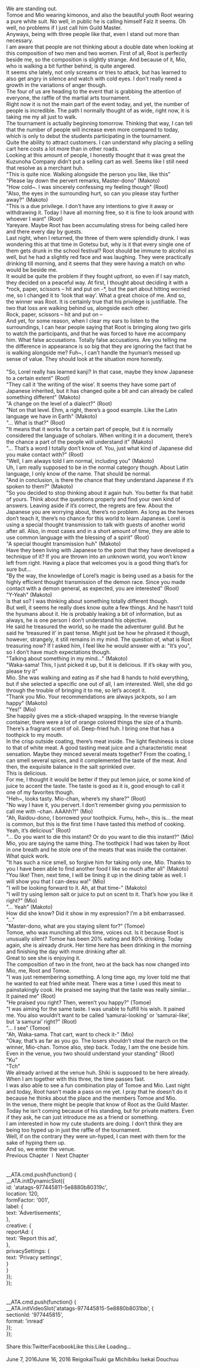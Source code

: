 <br/>
We are standing out.<br/>
Tomoe and Mio wearing kimonos, and also the beautiful youth Root wearing a pure white suit. No well, in public he is calling himself Falz it seems. Oh well, no problems if I just call him Guild Master.<br/>
Anyways, being with three people like that, even I stand out more than necessary.<br/>
I am aware that people are not thinking about a double date when looking at this composition of two men and two women. First of all, Root is perfectly beside me, so the composition is slightly strange. And because of it, Mio, who is walking a bit further behind, is quite angered.<br/>
It seems she lately, not only screams or tries to attack, but has learned to also get angry in silence and watch with cold eyes. I don’t really need a growth in the variations of anger though.<br/>
The four of us are heading to the event that is grabbing the attention of everyone, the raffle of the martial arts tournament.<br/>
Right now it is not the main part of the event today, and yet, the number of people is incredible. The path I normally thought of as wide, right now, it is taking me my all just to walk.<br/>
The tournament is actually beginning tomorrow. Thinking that way, I can tell that the number of people will increase even more compared to today, which is only to debut the students participating in the tournament.<br/>
Quite the ability to attract customers. I can understand why placing a selling cart here costs a lot more than in other roads.<br/>
Looking at this amount of people, I honestly thought that it was great the Kuzunoha Company didn’t put a selling cart as well. Seems like I still need that resolve as a merchant huh.<br/>
"This is quite nice. Walking alongside the person you like, like this"<br/>
"Please lay down the pervert remarks, Master-dono" (Makoto)<br/>
"How cold~. I was sincerely confessing my feeling though" (Root)<br/>
"Also, the eyes in the surrounding hurt, so can you please stay further away?" (Makoto)<br/>
"This is a due privilege. I don’t have any intentions to give it away or withdrawing it. Today I have all morning free, so it is fine to look around with whoever I want" (Root)<br/>
Yareyare. Maybe Root has been accumulating stress for being called here and there every day by guests.<br/>
Last night, when I returned, the three of them were splendidly drunk. I was wondering this at that time in Gotetsu but, why is it that every single one of them gets drunk in the school festival? Root should be immune to alcohol as well, but he had a slightly red face and was laughing. They were practically drinking till morning, and it seems that they were having a match on who would be beside me.<br/>
It would be quite the problem if they fought upfront, so even if I say match, they decided on a peaceful way. At first, I thought about deciding it with a *rock, paper, scissors – hit and put on -*, but the part about hitting worried me, so I changed it to ‘look that way’. What a great choice of me. And so, the winner was Root. It is certainly true that his privilege is justifiable. The two that loss are walking behind us, alongside each other.<br/>
Rock, paper, scissors – hit and put on –<br/>
And yet, for some reason, when I clear my ears to listen to the surroundings, I can hear people saying that Root is bringing along two girls to watch the participants, and that he was forced to have me accompany him. What false accusations. Totally false accusations. Are you telling me the difference in appearance is so big that they are ignoring the fact that he is walking alongside me? Fuh~, I can’t handle the hyuman’s messed up sense of value. They should look at the situation more honestly.<br/>
 <br/>
"So, Lorel really has learned kanji? In that case, maybe they know Japanese to a certain extent" (Root)<br/>
"They call it ‘the writing of the wise’. It seems they have some part of Japanese inherited, but it has changed quite a bit and can already be called something different" (Makoto)<br/>
"A change on the level of a dialect?" (Root)<br/>
"Not on that level. Ehm, a right, there’s a good example. Like the Latin language we have in Earth" (Makoto)<br/>
"… What is that?" (Root)<br/>
"It means that it works for a certain part of people, but it is normally considered the language of scholars. When writing it in a document, there’s the chance a part of the people will understand it" (Makoto)<br/>
"… That’s a word I totally don’t know of. You, just what kind of Japanese did you make contact with?" (Root)<br/>
"Well, I am always told I am normal, including you" (Makoto)<br/>
Uh, I am really supposed to be in the normal category though. About Latin language, I only know of the name. That should be normal.<br/>
"And in conclusion, is there the chance that they understand Japanese if it’s spoken to them?" (Makoto)<br/>
"So you decided to stop thinking about it again huh. You better fix that habit of yours. Think about the questions properly and find your own kind of answers. Leaving aside if it’s correct, the regrets are few. About the Japanese you are worrying about, there’s no problem. As long as the heroes don’t teach it, there’s no chance for this world to learn Japanese. Lorel is using a special thought transmission to talk with guests of another world after all. Also, in most cases and in a short amount of time, they are able to use common language with the blessing of a spirit" (Root)<br/>
"A special thought transmission huh" (Makoto)<br/>
Have they been living with Japanese to the point that they have developed a technique of it? If you are thrown into an unknown world, you won’t know left from right. Having a place that welcomes you is a good thing that’s for sure but…<br/>
"By the way, the knowledge of Lorel’s magic is being used as a basis for the highly efficient thought transmission of the demon race. Since you made contact with a demon general, as expected, you are interested" (Root)<br/>
"Y-Yeah" (Makoto)<br/>
Is that so? I was thinking about something totally different though.<br/>
But well, it seems he really does know quite a few things. And he hasn’t told the hyumans about it. He is probably leaking a bit of information, but as always, he is one person I don’t understand his objective.<br/>
He said he treasured the world, so he made the adventurer guild. But he said he ‘treasured it’ in past tense. Might just be how he phrased it though, however, strangely, it still remains in my mind. The question of, what is Root treasuring now? If I asked him, I feel like he would answer with a: "It’s you", so I don’t have much expectations though.<br/>
"Talking about something in my mind…" (Makoto)<br/>
"Waka-sama! This, I just picked it up, but it is delicious. If it’s okay with you, please try it"<br/>
Mio. She was walking and eating as if she had 8 hands to hold everything, but if she selected a specific one out of all, I am interested. Well, she did go through the trouble of bringing it to me, so let’s accept it.<br/>
"Thank you Mio. Your recommendations are always jackpots, so I am happy" (Makoto)<br/>
"Yes!" (Mio)<br/>
She happily gives me a stick-shaped wrapping. In the reverse triangle container, there were a lot of orange colored things the size of a thumb. There’s a fragrant scent of oil. Deep-fried huh. I bring one that has a toothpick to my mouth.<br/>
In the crisp outside coating, there’s meat inside. The light fleshiness is close to that of white meat. A good tasting meat juice and a characteristic meat sensation. Maybe they minced several meats together? From the coating, I can smell several spices, and it complemented the taste of the meat. And then, the exquisite balance in the salt sprinkled over.<br/>
This is delicious.<br/>
For me, I thought it would be better if they put lemon juice, or some kind of juice to accent the taste. The taste is good as it is, good enough to call it one of my favorites though.<br/>
"Heh~, looks tasty. Mio-chan, where’s my share?" (Root)<br/>
"No way I have it, you pervert. I don’t remember giving you permission to call me with –chan. AAAhh?!" (Mio)<br/>
"Ah, Raidou-dono, I borrowed your toothpick. Fumu, heh~, this is… the meat is common, but this is the first time I have tasted this method of cooking. Yeah, it’s delicious" (Root)<br/>
"… Do you want to die this instant? Or do you want to die this instant?" (Mio)<br/>
Mio, you are saying the same thing. The toothpick I had was taken by Root in one breath and he stole one of the meats that was inside the container. What quick work.<br/>
"It has such a nice smell, so forgive him for taking only one, Mio. Thanks to you I have been able to find another food I like so much after all" (Makoto)<br/>
"You like! Then, next time, I will be lining it up in the dining table as well. I will show you that I can-desu wa!" (Mio)<br/>
"I will be looking forward to it. Ah, at that time-" (Makoto)<br/>
"I will try using lemon salt or juice to put on scent to it. That’s how you like it right?" (Mio)<br/>
"… Yeah" (Makoto)<br/>
How did she know? Did it show in my expression? I’m a bit embarrassed.<br/>
"…"<br/>
"Master-dono, what are you staying silent for?" (Tomoe)<br/>
Tomoe, who was munching all this time, voices out. Is it because Root is unusually silent? Tomoe has been 20% eating and 80% drinking. Today again, she is already drunk. Her time here has been drinking in the morning and finishing the day with more drinking after all.<br/>
Great to see she is enjoying it.<br/>
The composition of two in the front, two at the back has now changed into Mio, me, Root and Tomoe.<br/>
"I was just remembering something. A long time ago, my lover told me that he wanted to eat fried white meat. There was a time I used this meat to painstakingly cook. He praised me saying that the taste was really similar… It pained me" (Root)<br/>
"He praised you right? Then, weren’t you happy?" (Tomoe)<br/>
"I was aiming for the same taste. I was unable to fulfill his wish. It pained me. You also wouldn’t want to be called ‘samurai-looking’ or ‘samurai-like’, but ‘a samurai’ right?" (Root)<br/>
"… I see" (Tomoe)<br/>
"Ah, Waka-sama. That cart, want to check it-" (Mio)<br/>
"Okay, that’s as far as you go. The losers shouldn’t steal the march on the winner, Mio-chan. Tomoe also, step back. Today, I am the one beside him. Even in the venue, you two should understand your standing" (Root)<br/>
"Ku"<br/>
"Tch"<br/>
We already arrived at the venue huh. Shiki is supposed to be here already. When I am together with this three, the time passes fast.<br/>
I was also able to see a fun combination play of Tomoe and Mio. Last night and today, Root hasn’t made a pass on me yet. I pray that he doesn’t do it because he thinks about the place and the members Tomoe and Mio.<br/>
In the venue, there might be people that know of Root as the Guild Master. Today he isn’t coming because of his standing, but for private matters. Even if they ask, he can just introduce me as a friend or something.<br/>
I am interested in how my cute students are doing. I don’t think they are being too hyped up in just the raffle of the tournament.<br/>
Well, if on the contrary they were un-hyped, I can meet with them for the sake of hyping them up.<br/>
And so, we enter the venue.<br/>
Previous Chapter  l  Next Chapter<br/>
<br/>
<br/>
				__ATA.cmd.push(function() {<br/>
					__ATA.initDynamicSlot({<br/>
						id: 'atatags-977445811-5e8880b80319c',<br/>
						location: 120,<br/>
						formFactor: '001',<br/>
						label: {<br/>
							text: 'Advertisements',<br/>
						},<br/>
						creative: {<br/>
							reportAd: {<br/>
								text: 'Report this ad',<br/>
							},<br/>
							privacySettings: {<br/>
								text: 'Privacy settings',<br/>
							}<br/>
						}<br/>
					});<br/>
				});<br/>
			<br/>
<br/>
            __ATA.cmd.push(function() {<br/>
                __ATA.initVideoSlot('atatags-977445815-5e8880b8031bb', {<br/>
                    sectionId: '977445815',<br/>
                    format: 'inread'<br/>
                });<br/>
            });<br/>
        <br/>
Share this:TwitterFacebookLike this:Like Loading... <br/>
<br/>
June 7, 2016June 16, 2016 ReigokaiTsuki ga Michibiku Isekai Douchuu <br/>
<br/>
<br/>
